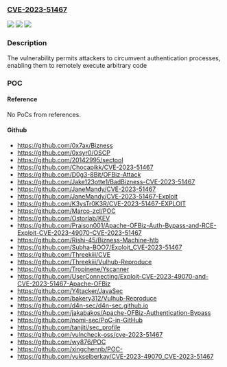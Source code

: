 ### [CVE-2023-51467](https://cve.mitre.org/cgi-bin/cvename.cgi?name=CVE-2023-51467)
![](https://img.shields.io/static/v1?label=Product&message=Apache%20OFBiz&color=blue)
![](https://img.shields.io/static/v1?label=Version&message=0%3C%2018.12.11%20&color=brighgreen)
![](https://img.shields.io/static/v1?label=Vulnerability&message=Pre-authentication%20Remote%20Code%20Execution%20(RCE)%20vulnerability&color=brighgreen)

### Description

The vulnerability permits attackers to circumvent authentication processes, enabling them to remotely execute arbitrary code

### POC

#### Reference
No PoCs from references.

#### Github
- https://github.com/0x7ax/Bizness
- https://github.com/0xsyr0/OSCP
- https://github.com/20142995/sectool
- https://github.com/Chocapikk/CVE-2023-51467
- https://github.com/D0g3-8Bit/OFBiz-Attack
- https://github.com/Jake123otte1/BadBizness-CVE-2023-51467
- https://github.com/JaneMandy/CVE-2023-51467
- https://github.com/JaneMandy/CVE-2023-51467-Exploit
- https://github.com/K3ysTr0K3R/CVE-2023-51467-EXPLOIT
- https://github.com/Marco-zcl/POC
- https://github.com/Ostorlab/KEV
- https://github.com/Praison001/Apache-OFBiz-Auth-Bypass-and-RCE-Exploit-CVE-2023-49070-CVE-2023-51467
- https://github.com/Rishi-45/Bizness-Machine-htb
- https://github.com/Subha-BOO7/Exploit_CVE-2023-51467
- https://github.com/Threekiii/CVE
- https://github.com/Threekiii/Vulhub-Reproduce
- https://github.com/Tropinene/Yscanner
- https://github.com/UserConnecting/Exploit-CVE-2023-49070-and-CVE-2023-51467-Apache-OFBiz
- https://github.com/Y4tacker/JavaSec
- https://github.com/bakery312/Vulhub-Reproduce
- https://github.com/d4n-sec/d4n-sec.github.io
- https://github.com/jakabakos/Apache-OFBiz-Authentication-Bypass
- https://github.com/nomi-sec/PoC-in-GitHub
- https://github.com/tanjiti/sec_profile
- https://github.com/vulncheck-oss/cve-2023-51467
- https://github.com/wy876/POC
- https://github.com/xingchennb/POC-
- https://github.com/yukselberkay/CVE-2023-49070_CVE-2023-51467


